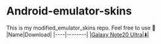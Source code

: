 # Android-emulator-skins
This is my modified_emulator_skins repo. Feel free to use 🤩
|Name|Download|
|----|--------|
|[Galaxy Note20 Ultra](https://github.com/Win-Lwin-Oo/android-emulator-skins/tree/master/Galaxy_Note20_Ultra)|[⬇️](https://downgit.github.io/#/home?url=https://github.com/Win-Lwin-Oo/android-emulator-skins/tree/master/Galaxy_Note20_Ultra)</td>|
